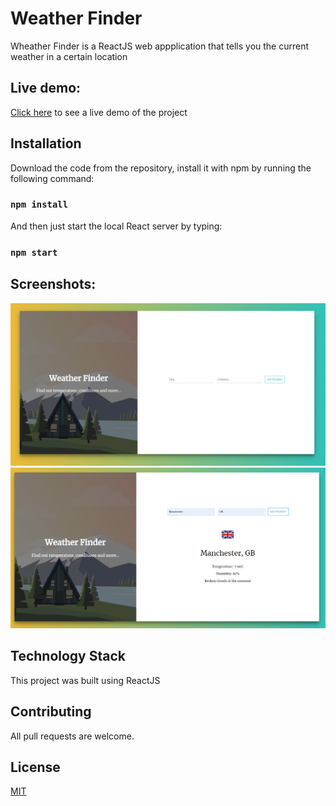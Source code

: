 # Weather Finder
Wheather Finder is a ReactJS web appplication that tells you the current weather in a certain location

## Live demo:

[Click here](https://sirwhiz.github.io/weather-finder/) to see a live demo of the project

## Installation

Download the code from the repository, install it with npm by running the following command:

### `npm install`

And then just start the local React server by typing:

### `npm start`

## Screenshots:

![weather-finder-sample](screenshots/weather-finder-1.PNG)
![weather-finder-results](screenshots/weather-finder-2.PNG)

## Technology Stack
This project was built using ReactJS

## Contributing
All pull requests are welcome.

## License
[MIT](https://choosealicense.com/licenses/mit/)
